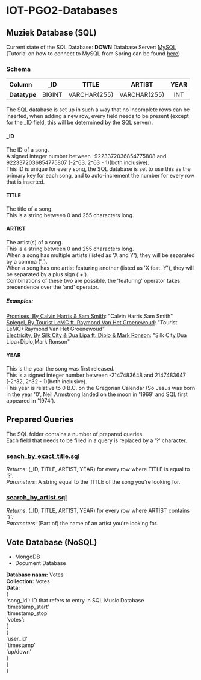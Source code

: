 # IOT-PGO2-Databases

## Muziek Database (SQL)

Current state of the SQL Database: **DOWN**
Database Server: [MySQL](https://dev.mysql.com/) (Tutorial on how to connect to MySQL from Spring can be found [here](https://spring.io/guides/gs/accessing-data-mysql/))

### Schema

| Column       | \_ID   | TITLE        | ARTIST       | YEAR     |
|:------------ |:------:|:------------:|:------------:|:--------:|
| **Datatype** | BIGINT | VARCHAR(255) | VARCHAR(255) | INT      |

The SQL database is set up in such a way that no incomplete rows can be inserted, when adding a new row, every field needs to be present (except for the \_ID field, this will be determined by the SQL server).

#### \_ID
The ID of a song.  
A signed integer number between -9223372036854775808 and 9223372036854775807 (-2^63, 2^63 - 1)(both inclusive).  
This ID is unique for every song, the SQL database is set to use this as the primary key for each song, and to auto-increment the number for every row that is inserted.  

#### TITLE
The title of a song.  
This is a string between 0 and 255 characters long.  

#### ARTIST
The artist(s) of a song.  
This is a string between 0 and 255 characters long.  
When a song has multiple artists (listed as 'X and Y'), they will be separated by a comma (',').  
When a song has one artist featuring another (listed as 'X feat. Y'), they will be separated by a plus sign ('+').  
Combinations of these two are possible, the 'featuring' operator takes precendence over the 'and' operator.  

##### Examples:
[Promises, By Calvin Harris & Sam Smith](https://www.ultratop.be/nl/song/1b4a55/Calvin-Harris-&-Sam-Smith-Promises): "Calvin Harris,Sam Smith"  
[Spiegel, By Tourist LeMC ft. Raymond Van Het Groenewoud](https://www.ultratop.be/nl/song/1b7d65/Tourist-LeMC-feat.-Raymond-van-het-Groenewoud-Spiegel): "Tourist LeMC+Raymond Van Het Groenewoud"  
[Electricity, By Silk City & Dua Lipa ft. Diplo & Mark Ronson](https://www.ultratop.be/nl/song/1b5934/Silk-City-&-Dua-Lipa-feat.-Diplo-&-Mark-Ronson-Electricity): "Silk City,Dua Lipa+Diplo,Mark Ronson"  

#### YEAR
This is the year the song was first released.  
This is a signed integer number between -2147483648 and 2147483647 (-2^32, 2^32 - 1)(both inclusive).  
This year is relative to 0 B.C. on the Gregorian Calendar (So Jesus was born in the year '0', Neil Armstrong landed on the moon in '1969' and SQL first appeared in '1974').  

## Prepared Queries
The SQL folder contains a number of prepared queries.  
Each field that needs to be filled in a query is replaced by a '?' character.  

### [seach_by_exact_title.sql](SQL/search_by_exact_title.sql)
_Returns_: (\_ID, TITLE, ARTIST, YEAR) for every row where TITLE is equal to '?'.  
_Parameters_: A string equal to the TITLE of the song you're looking for.

### [search_by_artist.sql](SQL/search_by_artist.sql)
_Returns_: (\_ID, TITLE, ARTIST, YEAR) for every row where ARTIST contains '?'.  
_Parameters_: (Part of) the name of an artist you're looking for.

## Vote Database (NoSQL)

- MongoDB
- Document Database

**Database naam:** Votes  
**Collection:** Votes  
**Data:**  
{  
  'song_id': ID that refers to entry in SQL Music Database  
  'timestamp_start'  
  'timestamp_stop'  
  'votes':   
  [  
      {  
       'user_id'  
       'timestamp'  
       'up/down'  
      }  
   ]  
}

